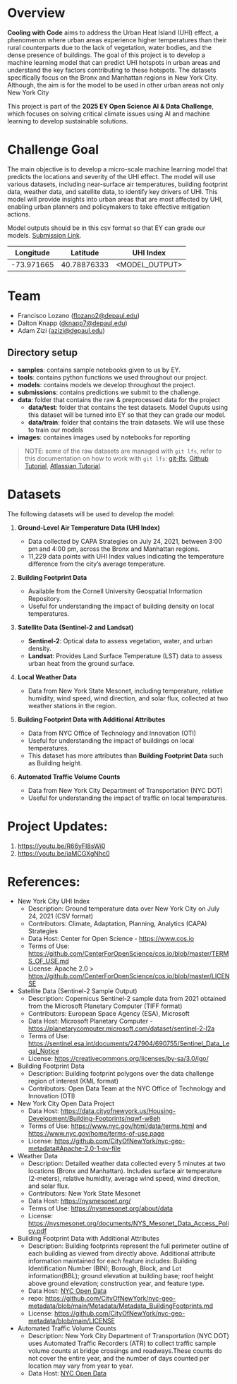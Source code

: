 # Overview

**Cooling with Code** aims to address the Urban Heat Island (UHI) effect, a phenomenon where urban areas experience higher temperatures than their rural counterparts due to the lack of vegetation, water bodies, and the dense presence of buildings. The goal of this project is to develop a machine learning model that can predict UHI hotspots in urban areas and understand the key factors contributing to these hotspots. The datasets specifically focus on the Bronx and Manhattan regions in New York City. Although, the aim is for the model to be used in other urban areas not only New York City

This project is part of the **2025 EY Open Science AI & Data Challenge**, which focuses on solving critical climate issues using AI and machine learning to develop sustainable solutions.

# Challenge Goal

The main objective is to develop a micro-scale machine learning model that predicts the locations and severity of the UHI effect. The model will use various datasets, including near-surface air temperatures, building footprint data, weather data, and satellite data, to identify key drivers of UHI. This model will provide insights into urban areas that are most affected by UHI, enabling urban planners and policymakers to take effective mitigation actions.

Model outputs should be in this csv format so that EY can grade our models. [Submission Link](https://challenge.ey.com/challenges/the-2025-ey-open-science-ai-and-data-challenge-cooling-urban-heat-islands-external-participants/submissions).

| Longitude  | Latitude   | UHI Index      |
|------------|-----------|---------------|
| -73.971665 | 40.78876333 | <MODEL_OUTPUT> |


# Team
- Francisco Lozano (flozano2@depaul.edu)
- Dalton Knapp (dknapp7@depaul.edu)
- Adam Zizi (azizi@depaul.edu)

## Directory setup
- **samples**: contains sample notebooks given to us by EY.
- **tools**: contains python functions we used throughout our project.
- **models**: contains models we develop throughout the project.
- **submissions**: contains predictions we submit to the challenge.
- **data**: folder that contains the raw & preprocessed data for the project
   - **data/test**: folder that contains the test datasets. Model Ouputs using this dataset will be turned into EY so that they can grade our model.
   - **data/train**: folder that contains the train datasets. We will use these to train our models
- **images**: containes images used by notebooks for reporting

>NOTE: some of the raw datasets are managed with `git lfs`, refer to this documentation on how to work with `git lfs`: [git-lfs](https://git-lfs.com/), [Github Tutorial](https://github.com/git-lfs/git-lfs/wiki/Tutorial), [Atlassian Tutorial](https://www.atlassian.com/git/tutorials/git-lfs).

# Datasets

The following datasets will be used to develop the model:

1. **Ground-Level Air Temperature Data (UHI Index)**
   - Data collected by CAPA Strategies on July 24, 2021, between 3:00 pm and 4:00 pm, across the Bronx and Manhattan regions.
   - 11,229 data points with UHI Index values indicating the temperature difference from the city’s average temperature.

2. **Building Footprint Data**
   - Available from the Cornell University Geospatial Information Repository.
   - Useful for understanding the impact of building density on local temperatures.

3. **Satellite Data (Sentinel-2 and Landsat)**
   - **Sentinel-2**: Optical data to assess vegetation, water, and urban density.
   - **Landsat**: Provides Land Surface Temperature (LST) data to assess urban heat from the ground surface.

4. **Local Weather Data**
   - Data from New York State Mesonet, including temperature, relative humidity, wind speed, wind direction, and solar flux, collected at two weather stations in the region.

5. **Building Footprint Data with Additional Attributes**
   - Data from NYC Office of Technology and Innovation (OTI)
   - Useful for understanding the impact of buildings on local temperatures.
   - This dataset has more attributes than **Building Footprint Data** such as Building height.

6. **Automated Traffic Volume Counts**
   -  Data from New York City Department of Transportation (NYC DOT)
   - Useful for understanding the impact of traffic on local temperatures.

# Project Updates:

1. https://youtu.be/R66yFI8sWi0 
2. https://youtu.be/iaMCGXgNhc0

# References: 
- New York City UHI Index
   - Description: Ground temperature data over New York City on July 24, 2021 (CSV format)
   - Contributors: Climate, Adaptation, Planning, Analytics (CAPA) Strategies
   - Data Host: Center for Open Science - https://www.cos.io
   - Terms of Use: https://github.com/CenterForOpenScience/cos.io/blob/master/TERMS_OF_USE.md
   - License: Apache 2.0 > https://github.com/CenterForOpenScience/cos.io/blob/master/LICENSE
- Satellite Data (Sentinel-2 Sample Output)
   - Description: Copernicus Sentinel-2 sample data from 2021 obtained from the Microsoft Planetary Computer (TIFF format)
   - Contributors: European Space Agency (ESA), Microsoft
   - Data Host: Microsoft Planetary Computer - https://planetarycomputer.microsoft.com/dataset/sentinel-2-l2a
   - Terms of Use: https://sentinel.esa.int/documents/247904/690755/Sentinel_Data_Legal_Notice
   - License: https://creativecommons.org/licenses/by-sa/3.0/igo/
- Building Footprint Data
   - Description: Building footprint polygons over the data challenge region of interest (KML format)
   - Contributors: Open Data Team at the NYC Office of Technology and Innovation (OTI)
- New York City Open Data Project
   - Data Host: https://data.cityofnewyork.us/Housing-Development/Building-Footprints/nqwf-w8eh
   - Terms of Use: https://www.nyc.gov/html/data/terms.html and https://www.nyc.gov/home/terms-of-use.page
   - License: https://github.com/CityOfNewYork/nyc-geo-metadata#Apache-2.0-1-ov-file
- Weather Data
   - Description: Detailed weather data collected every 5 minutes at two locations (Bronx and Manhattan). Includes surface air temperature (2-meters), relative humidity, average wind speed, wind direction, and solar flux.
   - Contributors: New York State Mesonet
   - Data Host: https://nysmesonet.org/
   - Terms of Use: https://nysmesonet.org/about/data
   - License: https://nysmesonet.org/documents/NYS_Mesonet_Data_Access_Policy.pdf
- Building Footprint Data with Additional Attributes
   - Description: Building footprints represent the full perimeter outline of each building as viewed from directly above. Additional attribute information maintained for each feature includes: Building Identification Number (BIN); Borough, Block, and Lot information(BBL); ground elevation at building base; roof height above ground elevation; construction year, and feature type.
   - Data Host: [NYC Open Data](https://data.cityofnewyork.us/City-Government/Building-Footprints/5zhs-2jue)
   - repo: https://github.com/CityOfNewYork/nyc-geo-metadata/blob/main/Metadata/Metadata_BuildingFootprints.md 
   - License: https://github.com/CityOfNewYork/nyc-geo-metadata/blob/main/LICENSE
- Automated Traffic Volume Counts
   - Description: New York City Department of Transportation (NYC DOT) uses Automated Traffic Recorders (ATR) to collect traffic sample volume counts at bridge crossings and roadways.These counts do not cover the entire year, and the number of days counted per location may vary from year to year.
   - Data Host: [NYC Open Data](https://data.cityofnewyork.us/Transportation/Automated-Traffic-Volume-Counts/7ym2-wayt)
